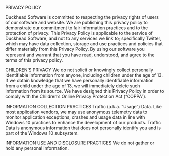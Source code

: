 PRIVACY POLICY

Duckhead Software is committed to respecting the privacy rights of users of our software and website. 
We are publishing this privacy policy to demonstrate our commitment to fair information practices and to the protection of privacy.
This Privacy Policy is applicable to the service of Duckhead Software, and not to any services we link to; specifically Twitter, which may have data collection, storage and use practices and policies that differ materially from this Privacy Policy. 
By using our software you represent and warrant that you have read, understood, and agree to the terms of this privacy policy.

CHILDREN’S PRIVACY
We do not solicit or knowingly collect personally identifiable information from anyone, including children under the age of 13. 
If we obtain knowledge that we have personally identifiable information from a child under the age of 13, we will immediately delete such information from its source. 
We have designed this Privacy Policy in order to comply with the Children’s Online Privacy Protection Act (“COPPA”).

INFORMATION COLLECTION PRACTICES
Traffic (a.k.a. “Usage”) Data.
Like most application vendors, we may use anonymous telemetry data to monitor application exceptions, crashes and usage data in line with Windows 10 practices to enhance the development of our products. 
Traffic Data is anonymous information that does not personally identify you and is part of the Windows 10 subsystem.

INFORMATION USE AND DISCLOSURE PRACTICES
We do not gather or hold any personal information.
